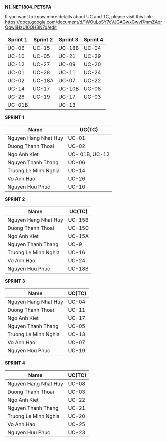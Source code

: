 ******N1_NET1804_PETSPA******

If you want to know more details about UC and TC, please visit this link:
https://docs.google.com/document/d/1WOuLoSY7cVJGAGwxCwvI7mmZAorQqwIiHzUI0QHBN7g/edit

| Sprint 1 | Sprint 2 | Sprint 3 | Sprint 4 |
|----------|----------|----------|----------|
| UC-06    | UC-15    | UC-18B   | UC-04    | 
| UC-10    | UC-05    | UC-21    | UC-29    | 
| UC-12    | UC-27    | UC-09    | UC-20    |
| UC-01    | UC-28    | UC-11    | UC-24    |
| UC-02    | UC-18A   | UC-07    | UC-22    |
| UC-14    | UC-17    | UC-10B   | UC-08    |
| UC-26    | UC-19    | UC-17    | UC-03    |
| UC-01B   |          | UC-13    |          |

**SPRINT 1**

| Name |                UC(TC)               |
|----------------------|---------------------|
| Nguyen Hang Nhat Huy | UC-01               | 
| Duong Thanh Thoai    | UC-02               | 
| Ngo Anh Kiet         | UC- 01B, UC-12      |
| Nguyen Thanh Thang   | UC-06               |
| Truong Le Minh Nghia | UC-14               |
| Vo Anh Hao           | UC-26               |
| Nguyen Huu Phuc      | UC-10               |


**SPRINT 2**

| Name |                UC(TC)               |
|----------------------|---------------------|
| Nguyen Hang Nhat Huy | UC-15B              | 
| Duong Thanh Thoai    | UC-15C              | 
| Ngo Anh Kiet         | UC-15A              |
| Nguyen Thanh Thang   | UC-9                |
| Truong Le Minh Nghia | UC-16               |
| Vo Anh Hao           | UC-24               |
| Nguyen Huu Phuc      | UC-18B              |


**SPRINT 3**

| Name |                UC(TC)               |
|----------------------|---------------------|
| Nguyen Hang Nhat Huy | UC-04               | 
| Duong Thanh Thoai    | UC-11               | 
| Ngo Anh Kiet         | UC-17               |
| Nguyen Thanh Thang   | UC-05               |
| Truong Le Minh Nghia | UC-13               |
| Vo Anh Hao           | UC-07               |
| Nguyen Huu Phuc      | UC-19               |


**SPRINT 4**

| Name |                UC(TC)               |
|----------------------|---------------------|
| Nguyen Hang Nhat Huy | UC-08               | 
| Duong Thanh Thoai    | UC-03               | 
| Ngo Anh Kiet         | UC-22               |
| Nguyen Thanh Thang   | UC-21               |
| Truong Le Minh Nghia | UC-20               |
| Vo Anh Hao           | UC-25               |
| Nguyen Huu Phuc      | UC-23               |
